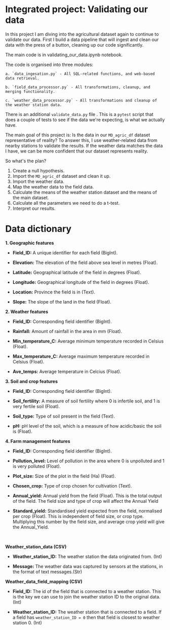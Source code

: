 # Integrated project: Validating our data

In this project I am diving into the agricultural dataset again to continue to validate our data. First I build a data pipeline that will ingest and clean our data with the press of a button, cleaning up our code significantly. 

The main code is in validating_our_data.ipynb notebook.

The code is organised into three modules: 

    a. `data_ingesation.py` - All SQL-related functions, and web-based data retrieval.

    b. `field_data_processor.py` - All transformations, cleanup, and merging functionality.

    c. `weather_data_processor.py` - All transformations and cleanup of the weather station data.

There is an additional `validate_data.py` file . This is a `pytest` script that does a couple of tests to see if the data we're expecting, is what we actually have. 

The main goal of this project is: Is the data in our `MD_agric_df` dataset representative of reality? To answer this, I use weather-related data from nearby stations to validate the results. If the weather data matches the data I have, we can be more confident that our dataset represents reality. 

So what's the plan? 
1. Create a null hypothesis.
1. Import the `MD_agric_df` dataset and clean it up.
1. Import the weather data.
1. Map the weather data to the field data.
1. Calculate the means of the weather station dataset and the means of the main dataset.
2. Calculate all the parameters we need to do a t-test. 
3. Interpret our results.

# Data dictionary
**1. Geographic features**

- **Field_ID:** A unique identifier for each field (BigInt).
 
- **Elevation:** The elevation of the field above sea level in metres (Float).

- **Latitude:** Geographical latitude of the field in degrees (Float).

- **Longitude:** Geographical longitude of the field in degrees (Float).

- **Location:** Province the field is in (Text).

- **Slope:** The slope of the land in the field (Float).

**2. Weather features**

- **Field_ID:** Corresponding field identifier (BigInt).

- **Rainfall:** Amount of rainfall in the area in mm (Float).

- **Min_temperature_C:** Average minimum temperature recorded in Celsius (Float).

- **Max_temperature_C:** Average maximum temperature recorded in Celsius (Float).

- **Ave_temps:** Average temperature in Celcius (Float).

**3. Soil and crop features**

- **Field_ID:** Corresponding field identifier (BigInt).

- **Soil_fertility:** A measure of soil fertility where 0 is infertile soil, and 1 is very fertile soil (Float).

- **Soil_type:** Type of soil present in the field (Text).

- **pH:** pH level of the soil, which is a measure of how acidic/basic the soil is (Float).

**4. Farm management features**

- **Field_ID:** Corresponding field identifier (BigInt).

- **Pollution_level:** Level of pollution in the area where 0 is unpolluted and 1 is very polluted (Float).

- **Plot_size:** Size of the plot in the field (Ha) (Float).

- **Chosen_crop:** Type of crop chosen for cultivation (Text).

- **Annual_yield:** Annual yield from the field (Float). This is the total output of the field. The field size and type of crop will affect the Annual Yield

- **Standard_yield:** Standardised yield expected from the field, normalised per crop (Float). This is independent of field size, or crop type. Multiplying this number by the field size, and average crop yield will give the Annual_Yield.

<br>

**Weather_station_data (CSV)**

- **Weather_station_ID:** The weather station the data originated from. (Int)

- **Message:** The weather data was captured by sensors at the stations, in the format of text messages.(Str)

**Weather_data_field_mapping (CSV)**

- **Field_ID:** The id of the field that is connected to a weather station. This is the key we can use to join the weather station ID to the original data. (Int)

- **Weather_station_ID:** The weather station that is connected to a field. If a field has `weather_station_ID = 0` then that field is closest to weather station 0. (Int)

<br>
